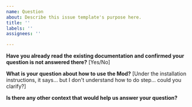 ```yaml
---
name: Question
about: Describe this issue template's purpose here.
title: ''
labels: ''
assignees: ''

---
```


**Have you already read the existing documentation and confirmed your question is not answered there?** [Yes/No]

**What is your question about how to use the Mod?**
[Under the installation instructions, it says... but I don't understand how to do step... could you clarify?]

**Is there any other context that would help us answer your question?**

